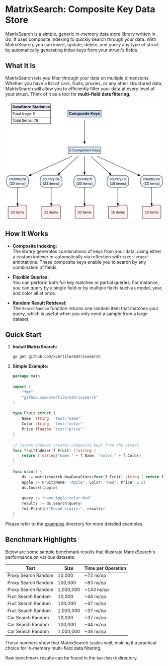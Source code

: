 # MatrixSearch: Composite Key Data Store

MatrixSearch is a simple, generic in-memory data store library written in Go. It uses composite indexing to quickly search through your data. With MatrixSearch, you can insert, update, delete, and query any type of struct by automatically generating index keys from your struct's fields.

## What It Is

MatrixSearch lets you filter through your data on multiple dimensions. Whether you have a list of cars, fruits, proxies, or any other structured data, MatrixSearch will allow you to efficiently filter your data at every level of your struct. Think of it as a tool for **multi-field data filtering**.

<div align="center">
  <img src="examples/dumps/proxies.svg" alt="Proxies Dump">
</div>

## How It Works

- **Composite Indexing:**  
  The library generates combinations of keys from your data, using either a custom indexer or automatically via reflection with `text:"<tag>"` annotations. These composite keys enable you to search by any combination of fields.

- **Flexible Queries:**  
  You can perform both full key matches or partial queries. For instance, you can query by a single field or by multiple fields such as model, year, and color all at once.

- **Random Result Retrieval:**  
  The `SearchRandom` function returns one random item that matches your query, which is useful when you only need a sample from a large dataset.




## Quick Start

1. **Install MatrixSearch:**

   ```bash
   go get github.com/xvertile/matrixsearch
   ```

2. **Simple Example:**

   ```go
   package main

   import (
       "fmt"
       "github.com/xvertile/matrixsearch"
   )

   type Fruit struct {
       Name  string  `text:"name"`
       Color string  `text:"color"`
       Price float64 `text:"price"`
   }

   // Custom indexer creates composite keys from the struct.
   func fruitIndexer(f Fruit) []string {
       return []string{"name:" + f.Name, "color:" + f.Color}
   }

   func main() {
       ds := matrixsearch.NewDataStore(func(f Fruit) string { return f.Name }, fruitIndexer)
       apple := Fruit{Name: "Apple", Color: "Red", Price: 1.5}
       ds.Insert(apple)

       query := "name:Apple:color:Red"
       results := ds.Search(query)
       fmt.Println("Found fruits:", results)
   }
   ```
   
Please refer to the [examples](examples) directory for more detailed examples.

## Benchmark Highlights

Below are some sample benchmark results that illustrate MatrixSearch's performance on various datasets:

| Test                     | Size      | Time per Operation |
|--------------------------|-----------|--------------------|
| Proxy Search Random      | 10,000    | ~72 ns/op          |
| Proxy Search Random      | 100,000   | ~83 ns/op          |
| Proxy Search Random      | 1,000,000 | ~143 ns/op         |
| Fruit Search Random      | 10,000    | ~44 ns/op          |
| Fruit Search Random      | 100,000   | ~47 ns/op          |
| Fruit Search Random      | 1,000,000 | ~37 ns/op          |
| Car Search Random        | 10,000    | ~37 ns/op          |
| Car Search Random        | 100,000   | ~44 ns/op          |
| Car Search Random        | 1,000,000 | ~38 ns/op          |

These numbers show that MatrixSearch scales well, making it a practical choice for in-memory multi-field data filtering.

Raw benchmark results can be found in the `benchmark` directory.
